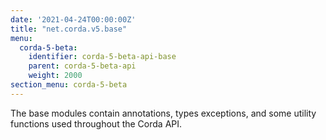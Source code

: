 ```yaml
---
date: '2021-04-24T00:00:00Z'
title: "net.corda.v5.base"
menu:
  corda-5-beta:
    identifier: corda-5-beta-api-base
    parent: corda-5-beta-api
    weight: 2000
section_menu: corda-5-beta
---
```

The base modules contain annotations, types exceptions, and some utility functions used throughout the Corda API.
